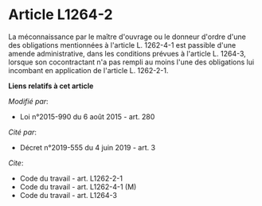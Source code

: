 # Article L1264-2

La méconnaissance par le maître d'ouvrage ou le donneur d'ordre d'une des obligations mentionnées à l'article L. 1262-4-1 est
passible d'une amende administrative, dans les conditions prévues à l'article L. 1264-3, lorsque son cocontractant n'a pas
rempli au moins l'une des obligations lui incombant en application de l'article L. 1262-2-1.

**Liens relatifs à cet article**

_Modifié par_:

  - Loi n°2015-990 du 6 août 2015 - art. 280

_Cité par_:

  - Décret n°2019-555 du 4 juin 2019 - art. 3

_Cite_:

  - Code du travail - art. L1262-2-1
  - Code du travail - art. L1262-4-1 (M)
  - Code du travail - art. L1264-3
